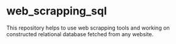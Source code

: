 # web_scrapping_sql
This repository helps to use web scrapping tools and working on constructed relational database fetched from any website.

